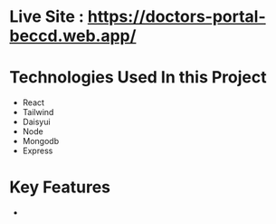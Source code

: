 # Live Site : https://doctors-portal-beccd.web.app/

# Technologies Used In this Project 

* React
* Tailwind
* Daisyui
* Node
* Mongodb
* Express

# Key Features
* 


